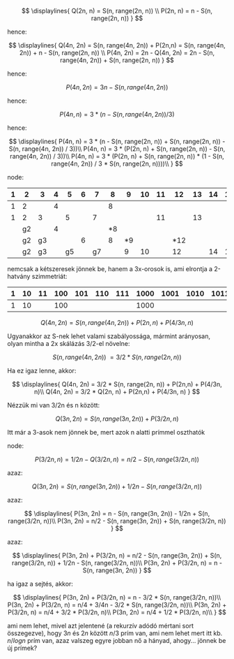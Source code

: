 $$
\displaylines{ 
Q(2n, n)  = S(n, range(2n, n)) \\
P(2n, n)  = n - S(n, range(2n, n))
}
$$


hence:

$$
\displaylines{ 
Q(4n, 2n) = S(n, range(4n, 2n)) + P(2n,n) = S(n, range(4n, 2n)) + n - S(n, range(2n, n)) \\
P(4n, 2n) = 2n - Q(4n, 2n) = 2n - S(n, range(4n, 2n)) + S(n, range(2n, n))
}
$$

hence:

$$
P(4n, 2n) = 3n - S(n, range(4n, 2n))
$$

hence:

$$
P(4n, n)  = 3 * (n - S(n, range(4n, 2n)) / 3)
$$

hence:

$$
\displaylines{ 
P(4n, n)  = 3 * (n - S(n, range(2n, n)) + S(n, range(2n, n)) - S(n, range(4n, 2n)) / 3))\\
P(4n, n)  = 3 * (P(2n, n) + S(n, range(2n, n)) - S(n, range(4n, 2n)) / 3))\\
P(4n, n)  = 3 * (P(2n, n) + S(n, range(2n, n)) * (1 - S(n, range(4n, 2n)) / 3 * S(n, range(2n, n))))\\
}
$$

node:

|1|2 |3 |4|5 |6|7 |8 |9 |10|11|12 |13|14|15|16 |17|18 |19|20 |21 |22|23|24 |25 |26|27 |28 |29|30 |31|32 |
|-|--|--|-|--|-|--|--|--|--|--|---|--|--|--|---|--|---|--|---|---|--|--|---|---|--|---|---|--|---|--|---|
|1|2 |  |4|  | |  |8 |  |  |  |   |  |  |  |16 |  |   |  |   |   |  |  |   |   |  |   |   |  |   |  |32 |
|1|2 |3 | |5 | |7 |  |  |  |11|   |13|  |  |   |17|   |19|   |   |  |23|   |   |  |   |   |29|   |31|32 |
| |g2|  |4|  | |  |*8|  |  |  |   |  |  |  |   |  |   |  |   |   |  |  |   |   |  |   |   |  |   |  |   |
| |g2|g3| |  |6|  |8 |*9|  |  |*12|  |  |  |*16|  |   |  |   |   |  |  |   |   |  |   |   |  |   |  |   |
| |g2|g3| |g5| |g7|  |9 |10|  |12 |  |14|15|16 |  |*18|  |*20|*21|  |  |*24|*25|  |*27|*28|  |*30|  |*32|
					
nemcsak a kétszeresek jönnek be, hanem a 3x-orosok is, ami elrontja a 2-hatvány szimmetriát:				

|1|10|11|100|101|110|111|1000|1001|1010|1011|1100|1101|1110|1111|10000|10001|10010|10011|10100|10101|10110|10111|11000|11001|11010|11011|11100|11101|11110|11111|100000|
|-|-|-|-|-|-|-|-|-|--|--|--|--|--|--|--|--|--|--|--|--|--|--|--|--|--|--|--|--|--|--|--|
|1|10| |100| | | |1000| |  |  |  |  |  |  |10000|  |  |  |  |  |  |  |  |  |  |  |  |  |  |  |100000|

$$
Q(4n, 2n) = S(n, range(4n, 2n)) + P(2n,n) + P(4/3n, n)
$$

Ugyanakkor az S-nek lehet valami szabályossága, mármint arányosan, olyan mintha a 2x skálázás 3/2-el növelne:

$$
S(n, range(4n, 2n)) ~= 3/2 * S(n, range(2n, n))
$$

Ha ez igaz lenne, akkor:

$$
\displaylines{ 
Q(4n, 2n) = 3/2 * S(n, range(2n, n)) + P(2n,n) + P(4/3n, n)\\
Q(4n, 2n) = 3/2 * Q(2n, n) + P(2n,n) + P(4/3n, n)
}
$$

Nézzük mi van 3/2n és n között:

$$
Q(3n, 2n) = S(n, range(3n, 2n)) + P(3/2n, n)
$$

Itt már a 3-asok nem jönnek be, mert azok n alatti prímmel oszthatók

node:

$$
P(3/2n, n) = 1/2n - Q(3/2n, n) = n/2 - S(n, range(3/2n, n)) 
$$

azaz:

$$
Q(3n, 2n) = S(n, range(3n, 2n)) + 1/2n - S(n, range(3/2n, n)) 
$$

azaz:

$$
\displaylines{ 
P(3n, 2n) = n - S(n, range(3n, 2n)) - 1/2n + S(n, range(3/2n, n))\\
P(3n, 2n) = n/2 - S(n, range(3n, 2n)) + S(n, range(3/2n, n))
}
$$

azaz:

$$
\displaylines{ 
P(3n, 2n) + P(3/2n, n) = n/2 - S(n, range(3n, 2n)) + S(n, range(3/2n, n)) + 1/2n - S(n, range(3/2n, n))\\
P(3n, 2n) + P(3/2n, n) = n - S(n, range(3n, 2n))
}
$$

ha igaz a sejtés, akkor:

$$
\displaylines{ 
P(3n, 2n) + P(3/2n, n) = n - 3/2 * S(n, range(3/2n, n))\\
P(3n, 2n) + P(3/2n, n) = n/4 + 3/4n - 3/2 * S(n, range(3/2n, n))\\
P(3n, 2n) + P(3/2n, n) = n/4 + 3/2 * P(3/2n, n)\\
P(3n, 2n)              = n/4 + 1/2 * P(3/2n, n)\\
}
$$

ami nem lehet, mivel azt jelentené (a rekurzív adódó mértani sort összegezve), hogy $3n$ és $2n$ között $n/3$ prím van, ami nem lehet mert itt kb. $n/logn$ prím van, azaz valszeg egyre jobban nő a hányad, ahogy... jönnek be új prímek?
